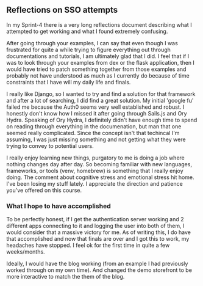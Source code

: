 ## Reflections on SSO attempts
In my Sprint-4 there is a very long reflections document describing what I attempted to get working and what
I found extremely confusing. 

After going through your examples, I can say that even though I was frustrated for quite a while trying to figure
everything out through documentations and tutorials, I am ultimately glad that I did. I feel that if I was to look
through your examples from dex or the flask application, then I would have tried to patch something together from
those examples and probably not have understood as much as I currently do because of time constraints that I have
will my daily life and finals.

I really like Django, so I wanted to try and find a solution for that framework and after a lot of searching, I did
find a great solution. My initial 'google fu' failed me because the Auth0 seems very well established and robust. I
honestly don't know how I missed it after going through Sails.js and Ory Hydra. Speaking of Ory Hydra, I definitely didn't have enough time to spend on reading through everything in the documenation, but man that one seemed really complicated. Since the concept isn't that techincal I'm assuming, I was just missing something and not getting what
they were trying to convey to potential users. 

I really enjoy learning new things, purgatory to me is doing a job where nothing changes day after day. So becoming
familiar with new languages, frameworks, or tools (venv, homebrew) is something that I really enjoy doing. The comment
about cognitive stress and emotional stress hit home. I've been losing my stuff lately. I appreciate the direction and
patience you've offered on this course.

### What I hope to have accomplished
To be perfectly honest, if I get the authentication server working and 2 different apps connecting to it and logging
the user into both of them, I would consider that a massive victory for me. As of writing this, I do have that 
accomplished and now that finals are over and I got this to work, my headaches have stopped. I feel ok for the first 
time in quite a few weeks/months. 

Ideally, I would have the blog working (from an example I had previously worked through on my own time). And changed
the demo storefront to be more interactive to match the them of the blog. 

